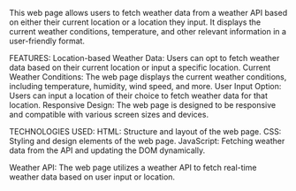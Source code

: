 This web page allows users to fetch weather data from a weather API based on either their current location or a location they input. It displays the current weather conditions, temperature, and other relevant information in a user-friendly format.

FEATURES: Location-based Weather Data: Users can opt to fetch weather data based on their current location or input a specific location. Current Weather Conditions: The web page displays the current weather conditions, including temperature, humidity, wind speed, and more. User Input Option: Users can input a location of their choice to fetch weather data for that location. Responsive Design: The web page is designed to be responsive and compatible with various screen sizes and devices.

TECHNOLOGIES USED: HTML: Structure and layout of the web page. CSS: Styling and design elements of the web page. JavaScript: Fetching weather data from the API and updating the DOM dynamically.

Weather API: The web page utilizes a weather API to fetch real-time weather data based on user input or location.
